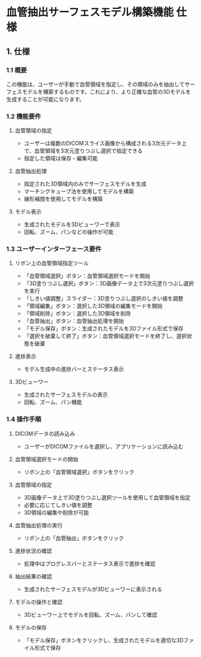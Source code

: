 # 血管抽出サーフェスモデル構築機能 仕様

## 1. 仕様

### 1.1 概要
この機能は、ユーザーが手動で血管領域を指定し、その領域のみを抽出してサーフェスモデルを構築するものです。これにより、より正確な血管の3Dモデルを生成することが可能になります。

### 1.2 機能要件
1. 血管領域の指定
   - ユーザーは複数のDICOMスライス画像から構成される3次元データ上で、血管領域を3次元塗りつぶし選択で指定できる
   - 指定した領域は保存・編集可能

2. 血管抽出処理
   - 指定された3D領域内のみでサーフェスモデルを生成
   - マーチングキューブ法を使用してモデルを構築
   - 線形補間を使用してモデルを構築

3. モデル表示
   - 生成されたモデルを3Dビューワーで表示
   - 回転、ズーム、パンなどの操作が可能

### 1.3 ユーザーインターフェース要件
1. リボン上の血管領域指定ツール
   - 「血管領域選択」ボタン：血管領域選択モードを開始
   - 「3D塗りつぶし選択」ボタン：3D画像データ上で3次元塗りつぶし選択を実行
   - 「しきい値調整」スライダー：3D塗りつぶし選択のしきい値を調整
   - 「領域編集」ボタン：選択した3D領域の編集モードを開始
   - 「領域削除」ボタン：選択した3D領域を削除
   - 「血管抽出」ボタン：血管抽出処理を開始
   - 「モデル保存」ボタン：生成されたモデルを3Dファイル形式で保存
   - 「選択を破棄して終了」ボタン：血管領域選択モードを終了し、選択状態を破棄

2. 進捗表示
   - モデル生成中の進捗バーとステータス表示

3. 3Dビューワー
   - 生成されたサーフェスモデルの表示
   - 回転、ズーム、パン機能

### 1.4 操作手順

1. DICOMデータの読み込み
   - ユーザーがDICOMファイルを選択し、アプリケーションに読み込む

2. 血管領域選択モードの開始
   - リボン上の「血管領域選択」ボタンをクリック

3. 血管領域の指定
   - 3D画像データ上で3D塗りつぶし選択ツールを使用して血管領域を指定
   - 必要に応じてしきい値を調整
   - 3D領域の編集や削除が可能

4. 血管抽出処理の実行
   - リボン上の「血管抽出」ボタンをクリック

5. 進捗状況の確認
   - 処理中はプログレスバーとステータス表示で進捗を確認

6. 抽出結果の確認
   - 生成されたサーフェスモデルが3Dビューワーに表示される

7. モデルの操作と確認
   - 3Dビューワー上でモデルを回転、ズーム、パンして確認

8. モデルの保存
   - 「モデル保存」ボタンをクリックし、生成されたモデルを適切な3Dファイル形式で保存
